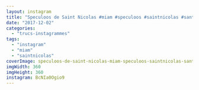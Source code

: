 ```yaml
---
layout: instagram
title: "Speculoos de Saint Nicolas #miam #speculoos #saintnicolas #santaclaus"
date: "2017-12-02"
categories: 
  - "trucs-instagrammes"
tags: 
  - "instagram"
  - "miam"
  - "saintnicolas"
coverImage: speculoos-de-saint-nicolas-miam-speculoos-saintnicolas-santaclaus.jpg
imgWidth: 360
imgHeight: 360
instagram: BcNIa0Ogio9
---
```

